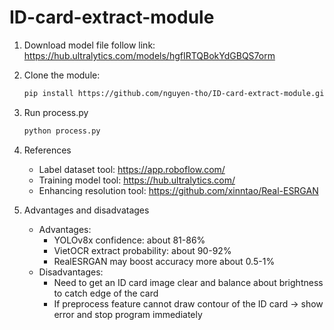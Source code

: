 # ID-card-extract-module
1. Download model file follow link: https://hub.ultralytics.com/models/hgfIRTQBokYdGBQS7orm
2. Clone the module:
   ```sh
   pip install https://github.com/nguyen-tho/ID-card-extract-module.git
   ```
3. Run process.py
   ```sh
   python process.py
   ```
4. References
   - Label dataset tool: https://app.roboflow.com/
   - Training model tool: https://hub.ultralytics.com/
   - Enhancing resolution tool: https://github.com/xinntao/Real-ESRGAN

5. Advantages and disadvatages
   - Advantages:
     * YOLOv8x confidence: about 81-86%
     * VietOCR extract probability: about 90-92%
     * RealESRGAN may boost accuracy more about 0.5-1%
   - Disadvantages:
     * Need to get an ID card image clear and balance about brightness to catch edge of the card
     * If preprocess feature cannot draw contour of the ID card -> show error and stop program immediately 
   
